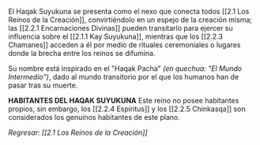 El Haqak Suyukuna se presenta como el nexo que conecta todos [[2.1 Los Reinos de la Creación]], convirtiéndolo en un espejo de la creación misma; las [[2.2.1 Encarnaciones Divinas]] pueden transitarlo para ejercer su influencia sobre el [[2.1.1 Kay Suyukuna]], mientras que los [[2.2.3 Chamanes]] acceden a él por medio de rituales ceremoniales o lugares donde la brecha entre los reinos se difumina.

Su nombre está inspirado en el "Haqak Pacha" _(en quechua: "El Mundo Intermedio")_, dado al mundo transitorio por el que los humanos han de pasar tras su muerte.

**HABITANTES DEL HAQAK SUYUKUNA**
Este reino no posee habitantes propios, sin embargo, los [[2.2.4 Espíritus]] y los  [[2.2.5 Chinkasqa]] son considerados los genuinos habitantes de este plano.

_Regresar: [[2.1 Los Reinos de la Creación]]_